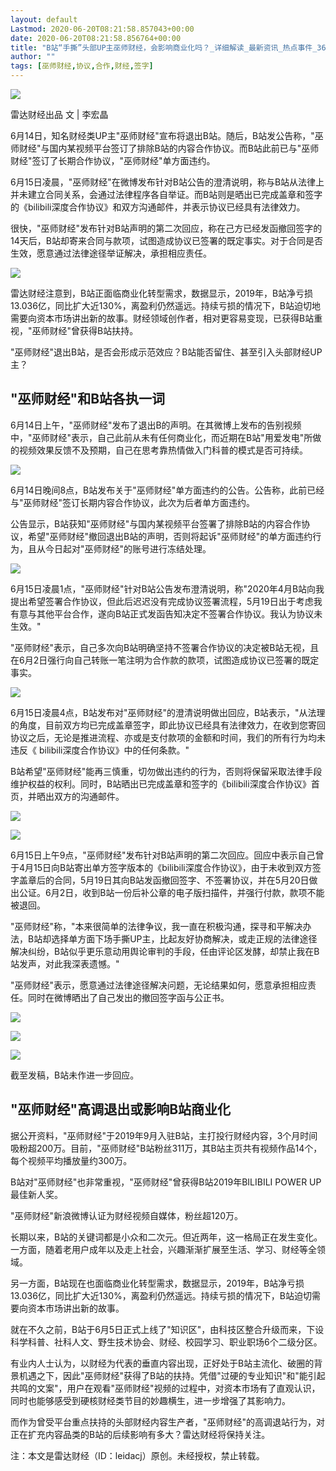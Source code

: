 ```yaml
---
layout: default
Lastmod: 2020-06-20T08:21:58.857043+00:00
date: 2020-06-20T08:21:58.856764+00:00
title: "B站“手撕”头部UP主巫师财经，会影响商业化吗？_详细解读_最新资讯_热点事件_36氪"
author: ""
tags: [巫师财经,协议,合作,财经,签字]
---
```


![](https://images.weserv.nl/?url=https%3A//img.36krcdn.com/20200615/v2_046bf134270e4cd6b552457bf264a79c_img_000)

雷达财经出品 文 | 李宏晶

6月14日，知名财经类UP主"巫师财经"宣布将退出B站。随后，B站发公告称，"巫师财经"与国内某视频平台签订了排除B站的内容合作协议。而B站此前已与"巫师财经"签订了长期合作协议，"巫师财经"单方面违约。

6月15日凌晨，"巫师财经"在微博发布针对B站公告的澄清说明，称与B站从法律上并未建立合同关系，会通过法律程序各自举证。而B站则是晒出已完成盖章和签字的《bilibili深度合作协议》和双方沟通邮件，并表示协议已经具有法律效力。

很快，"巫师财经"发布针对B站声明的第二次回应，称在己方已经发函撤回签字的14天后，B站却寄来合同与款项，试图造成协议已签署的既定事实。对于合同是否生效，愿意通过法律途径举证解决，承担相应责任。

![](https://images.weserv.nl/?url=https%3A//img.36krcdn.com/20200615/v2_b39f8942d5724592ac36a92200c6299d_img_000)

雷达财经注意到，B站正面临商业化转型需求，数据显示，2019年，B站净亏损13.036亿，同比扩大近130%，离盈利仍然遥远。持续亏损的情况下，B站迫切地需要向资本市场讲出新的故事。财经领域创作者，相对更容易变现，已获得B站重视，"巫师财经"曾获得B站扶持。

"巫师财经"退出B站，是否会形成示范效应？B站能否留住、甚至引入头部财经UP主？

"巫师财经"和B站各执一词
-------------

6月14日上午，"巫师财经"发布了退出B的声明。在其微博上发布的告别视频中，"巫师财经"表示，自己此前从未有任何商业化，而近期在B站"用爱发电"所做的视频效果反馈不及预期，自己在思考靠热情做入门科普的模式是否可持续。

![](https://images.weserv.nl/?url=https%3A//img.36krcdn.com/20200615/v2_34ad30e95381426891f15f48cf7ffa3f_img_000)

6月14日晚间8点，B站发布关于"巫师财经"单方面违约的公告。公告称，此前已经与"巫师财经"签订长期内容合作协议，此次为后者单方面违约。

公告显示，B站获知"巫师财经"与国内某视频平台签署了排除B站的内容合作协议，希望"巫师财经"撤回退出B站的声明，否则将起诉"巫师财经"的单方面违约行为，且从今日起对"巫师财经"的账号进行冻结处理。

![](https://images.weserv.nl/?url=https%3A//img.36krcdn.com/20200615/v2_4139f33466b34a62b23eb1a111524de9_img_000)

6月15日凌晨1点，"巫师财经"针对B站公告发布澄清说明，称"2020年4月B站向我提出希望签署合作协议，但此后迟迟没有完成协议签署流程，5月19日出于考虑我有意与其他平台合作，遂向B站正式发函告知决定不签署合作协议。我认为协议未生效。"

"巫师财经"表示，自己多次向B站明确坚持不签署合作协议的决定被B站无视，且在6月2日强行向自己转账一笔注明为合作款的款项，试图造成协议已签署的既定事实。

![](https://images.weserv.nl/?url=https%3A//img.36krcdn.com/20200615/v2_7305853d1c5a446faf35c0674d71ecf1_img_000)

6月15日凌晨4点，B站发布对"巫师财经"的澄清说明做出回应，B站表示，"从法理的角度，目前双方均已完成盖章签字，即此协议已经具有法律效力，在收到您寄回协议之后，无论是推进流程、亦或是支付款项的金额和时间，我们的所有行为均未违反《 bilibili深度合作协议》中的任何条款。"

B站希望"巫师财经"能再三慎重，切勿做出违约的行为，否则将保留采取法律手段维护权益的权利。同时，B站晒出已完成盖章和签字的《bilibili深度合作协议》首页，并晒出双方的沟通邮件。

![](https://images.weserv.nl/?url=https%3A//img.36krcdn.com/20200615/v2_94a089cde00442bfaaa68f54585633b9_img_000)

![](https://images.weserv.nl/?url=https%3A//img.36krcdn.com/20200615/v2_e478c817e0cc4b678fe5233c372b6f1c_img_000)

6月15日上午9点，"巫师财经"发布针对B站声明的第二次回应。回应中表示自己曾于4月15日向B站寄出单方签字版本的《bilibili深度合作协议》，由于未收到双方签字盖章后的合同，5月19日其向B站发函撤回签字、不签署协议，并在5月20日做出公证。6月2日，收到B站一份后补公章的电子版扫描件，并强行付款，款项不能被退回。

"巫师财经"称，"本来很简单的法律争议，我一直在积极沟通，探寻和平解决办法，B站却选择单方面下场手撕UP主，比起友好协商解决，或走正规的法律途径解决纠纷，B站似乎更乐意动用舆论审判的手段，任由评论区发酵，却禁止我在B站发声，对此我深表遗憾。"

"巫师财经"表示，愿意通过法律途径解决问题，无论结果如何，愿意承担相应责任。同时在微博晒出了自己发出的撤回签字函与公正书。

![](https://images.weserv.nl/?url=https%3A//img.36krcdn.com/20200615/v2_30ef8369c16d42f485411fa28bbb9196_img_000)

![](https://images.weserv.nl/?url=https%3A//img.36krcdn.com/20200615/v2_ad91763fa95b4bb6a081cc9138b9c616_img_000)

![](https://images.weserv.nl/?url=https%3A//img.36krcdn.com/20200615/v2_3fee0bdcc8094b5db39685232d34449f_img_000)

截至发稿，B站未作进一步回应。

"巫师财经"高调退出或影响B站商业化
------------------

据公开资料，"巫师财经"于2019年9月入驻B站，主打投行财经内容，3个月时间吸粉超200万。目前，"巫师财经"B站粉丝311万，其B站主页共有视频作品14个，每个视频平均播放量约300万。

B站对"巫师财经"也非常重视，"巫师财经"曾获得B站2019年BILIBILI POWER UP最佳新人奖。

"巫师财经"新浪微博认证为财经视频自媒体，粉丝超120万。

长期以来，B站的关键词都是小众和二次元。但近两年，这一格局正在发生变化。一方面，随着老用户成年以及走上社会，兴趣渐渐扩展至生活、学习、财经等全领域。

另一方面，B站现在也面临商业化转型需求，数据显示，2019年，B站净亏损13.036亿，同比扩大近130%，离盈利仍然遥远。持续亏损的情况下，B站迫切需要向资本市场讲出新的故事。

就在不久之前，B站于6月5日正式上线了"知识区"，由科技区整合升级而来，下设科学科普、社科人文、野生技术协会、财经、校园学习、职业职场6个二级分区。

有业内人士认为，以财经为代表的垂直内容出现，正好处于B站主流化、破圈的背景机遇之下，因此"巫师财经"获得了B站的扶持。凭借"过硬的专业知识"和"能引起共鸣的文案"，用户在观看"巫师财经"视频的过程中，对资本市场有了直观认识，同时也能够感受到硬核财经类节目的妙趣横生，进一步增强了其影响力。

而作为曾受平台重点扶持的头部财经内容生产者，"巫师财经"的高调退站行为，对正在扩充内容品类的B站的后续影响有多大？雷达财经将保持关注。

注：本文是雷达财经（ID：leidacj）原创。未经授权，禁止转载。

